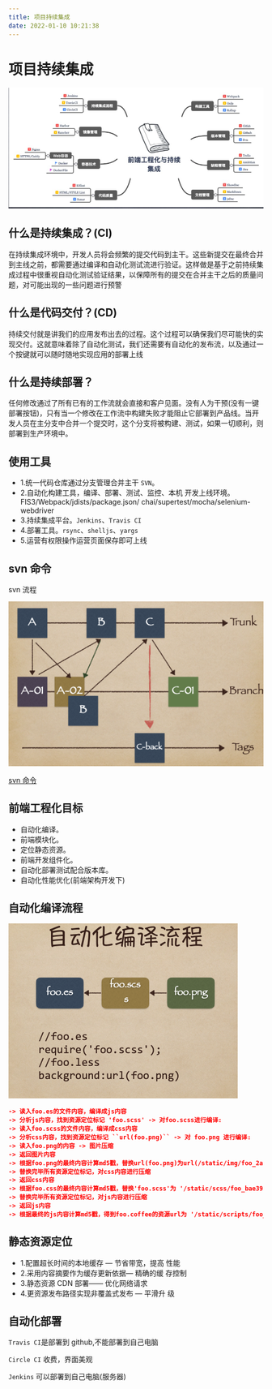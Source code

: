 ```yaml
---
title: 项目持续集成
date: 2022-01-10 10:21:38
---
```


# 项目持续集成

<!-- ![工程化和持续集成](/engineering/ci.png) -->
<img src='../../assets/engineering/ci.png'>

## 什么是持续集成？(CI)

在持续集成环境中，开发人员将会频繁的提交代码到主干。这些新提交在最终合并到主线之前，都需要通过编译和自动化测试流进行验证。这样做是基于之前持续集成过程中很重视自动化测试验证结果，以保障所有的提交在合并主干之后的质量问题，对可能出现的一些问题进行预警

## 什么是代码交付？(CD)

持续交付就是讲我们的应用发布出去的过程。这个过程可以确保我们尽可能快的实现交付。这就意味着除了自动化测试，我们还需要有自动化的发布流，以及通过一个按键就可以随时随地实现应用的部署上线

## 什么是持续部署？

任何修改通过了所有已有的工作流就会直接和客户见面。没有人为干预(没有一键部署按钮)，只有当一个修改在工作流中构建失败才能阻止它部署到产品线。当开发人员在主分支中合并一个提交时，这个分支将被构建、测试，如果一切顺利，则部署到生产环境中。

## 使用工具

- 1.统一代码仓库通过分支管理合并主干 `SVN`。
- 2.自动化构建工具，编译、部署、测试、监控、本机 开发上线环境。FIS3/Webpack/jdists/package.json/ chai/supertest/mocha/selenium-webdriver
- 3.持续集成平台。`Jenkins`、`Travis CI`
- 4.部署工具。`rsync`、`shelljs`、`yargs`
- 5.运营有权限操作运营页面保存即可上线

## svn 命令

svn 流程

<!-- ![svn流程](/engineering/svn.png) -->
<img src='../../assets/engineering/svn.png'>

[svn 命令](/myblog/devneeds/svn)

## 前端工程化目标

- 自动化编译。
- 前端模块化。
- 定位静态资源。
- 前端开发组件化。
- 自动化部署测试配合版本库。
- 自动化性能优化(前端架构开发下)

## 自动化编译流程

<!-- ![自动化编译流程](/engineering/自动化编译流程.png) -->
<img src='../../assets/engineering/自动化编译流程.png'>

```json
-> 读入foo.es的文件内容，编译成js内容
-> 分析js内容，找到资源定位标记 'foo.scss' -> 对foo.scss进行编译:
-> 读入foo.scss的文件内容，编译成css内容
-> 分析css内容，找到资源定位标记 ``url(foo.png)`` -> 对 foo.png 进行编译:
-> 读入foo.png的内容 -> 图片压缩
-> 返回图片内容
-> 根据foo.png的最终内容计算md5戳，替换url(foo.png)为url(/static/img/foo_2af0b.png)
-> 替换完毕所有资源定位标记，对css内容进行压缩
-> 返回css内容
-> 根据foo.css的最终内容计算md5戳，替换'foo.scss'为 '/static/scss/foo_bae39.css'
-> 替换完毕所有资源定位标记，对js内容进行压缩
-> 返回js内容
-> 根据最终的js内容计算md5戳，得到foo.coffee的资源url为 '/static/scripts/foo_3fc20.js'
```

## 静态资源定位

- 1.配置超长时间的本地缓存 — 节省带宽，提高 性能
- 2.采用内容摘要作为缓存更新依据— 精确的缓 存控制
- 3.静态资源 CDN 部署—— 优化网络请求
- 4.更资源发布路径实现非覆盖式发布 — 平滑升 级

## 自动化部署

`Travis CI`是部署到 github,不能部署到自己电脑

`Circle CI` 收费，界面美观

`Jenkins` 可以部署到自己电脑(服务器)
